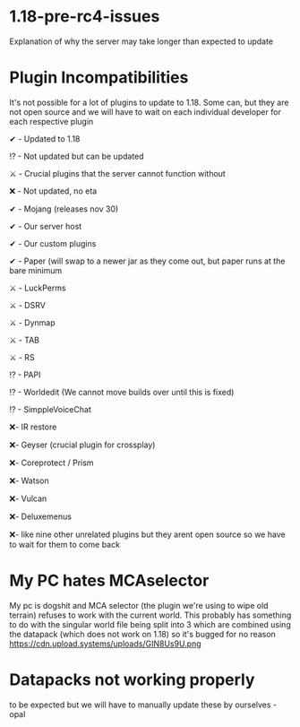 # 1.18-pre-rc4-issues
Explanation of why the server may take longer than expected to update

# Plugin Incompatibilities
It's not possible for a lot of plugins to update to 1.18. Some can, but they are not open source and we will have to wait on each individual developer for each respective plugin

✔ - Updated to 1.18

⁉ - Not updated but can be updated

⚔ - Crucial plugins that the server cannot function without

❌ - Not updated, no eta




✔ - Mojang (releases nov 30)

✔ - Our server host

✔ - Our custom plugins

✔ - Paper (will swap to a newer jar as they come out, but paper runs at the bare minimum

⚔ - LuckPerms

⚔ - DSRV

⚔ - Dynmap

⚔ - TAB

⚔ - RS

⁉ - PAPI

⁉ - Worldedit (We cannot move builds over until this is fixed)

⁉ - SimppleVoiceChat

❌- IR restore

❌- Geyser (crucial plugin for crossplay)

❌- Coreprotect / Prism

❌- Watson

❌- Vulcan

❌- Deluxemenus

❌- like nine other unrelated plugins but they arent open source so we have to wait for them to come back


# My PC hates MCAselector
My pc is dogshit and MCA selector (the plugin we're using to wipe old terrain) refuses to work with the current world. This probably has something to do with the singular world file being split into 3 which are combined using the datapack (which does not work on 1.18) so it's bugged for no reason
https://cdn.upload.systems/uploads/GIN8Us9U.png

# Datapacks not working properly
to be expected but we will have to manually update these by ourselves - opal
